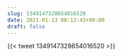 ```yaml
---
slug: 1349147328654016520
date: 2021-01-13 00:12:43+00:00
draft: false
---
```


{{< tweet 1349147328654016520 >}}
